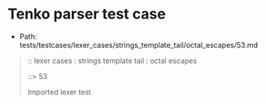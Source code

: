 # Tenko parser test case

- Path: tests/testcases/lexer_cases/strings_template_tail/octal_escapes/53.md

> :: lexer cases : strings template tail : octal escapes
>
> ::> 53
>
> Imported lexer test
>
> <template tail> ZeroToThreeOctalDigit [lookahead @{x2209}@ OctalDigit] (other character/high digit)

## Input

`````js
`${"-->"}\30G`
`````

## Output

_Note: the whole output block is auto-generated. Manual changes will be overwritten!_

Below follow outputs in five parsing modes: sloppy, sloppy+annexb, strict script, module, module+annexb.

Note that the output parts are auto-generated by the test runner to reflect actual result.

### Sloppy mode

Parsed with script goal and as if the code did not start with strict mode header.

`````
throws: Parser error!
  Template contained an illegal escape, these are only allowed in _tagged_ templates in >=ES2018

start@1:0, error@1:8
╔══╦════════════════
 1 ║ `${"-->"}\30G`
   ║         ^^^^^^------- error
╚══╩════════════════

`````

### Strict mode

Parsed with script goal but as if it was starting with `"use strict"` at the top.

_Output same as sloppy mode._

### Module goal

Parsed with the module goal.

_Output same as sloppy mode._

### Sloppy mode with AnnexB

Parsed with script goal with AnnexB rules enabled and as if the code did not start with strict mode header.

_Output same as sloppy mode._

### Module goal with AnnexB

Parsed with the module goal with AnnexB rules enabled.

_Output same as sloppy mode._
